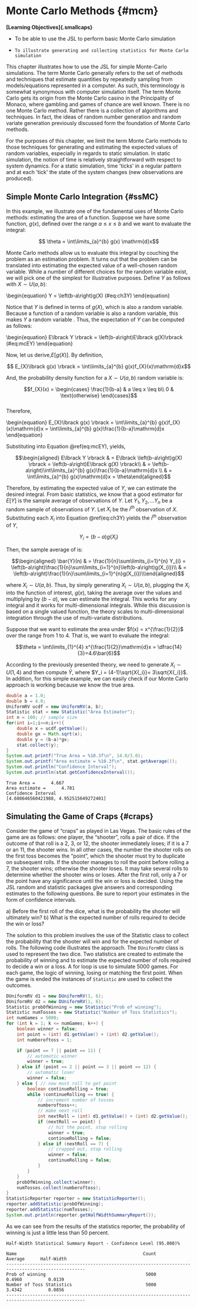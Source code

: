 # Monte Carlo Methods {#mcm}

**[Learning Objectives]{.smallcaps}**

-   To be able to use the JSL to perform basic Monte Carlo simulation
-	  To illustrate generating and collecting statistics for Monte Carlo simulation

This chapter illustrates how to use the JSL for simple Monte-Carlo
simulations. The term Monte Carlo generally refers to the set of methods
and techniques that estimate quantities by repeatedly sampling from
models/equations represented in a computer. As such, this terminology is
somewhat synonymous with computer simulation itself. The term Monte
Carlo gets its origin from the Monte Carlo casino in the Principality of
Monaco, where gambling and games of chance are well known. There is no
one Monte Carlo method. Rather there is a collection of algorithms and
techniques. In fact, the ideas of random number generation and random
variate generation previously discussed form the foundation of Monte
Carlo methods.

For the purposes of this chapter, we limit the term Monte Carlo methods
to those techniques for generating and estimating the expected values of
random variables, especially in regards to static simulation. In static
simulation, the notion of time is relatively straightforward with
respect to system dynamics. For a static simulation, time 'ticks' in a
regular pattern and at each 'tick' the state of the system changes (new
observations are produced). 

## Simple Monte Carlo Integration {#ssMC}

In this example, we illustrate one of the fundamental uses of Monte
Carlo methods: estimating the area of a function. Suppose we have some
function, $g(x)$, defined over the range $a \leq x \leq b$ and we want
to evaluate the integral:

$$ \theta = \int\limits_{a}^{b} g(x) \mathrm{d}x$$


Monte Carlo methods allow us to evaluate this integral by couching the
problem as an estimation problem. It turns out that the problem can be
translated into estimating the expected value of a well-chosen random
variable. While a number of different choices for the random variable
exist, we will pick one of the simplest for illustrative purposes.
Define $Y$ as follows with $X \sim U(a,b)$:

\begin{equation}
Y = \left(b-a\right)g(X)
(\#eq:ch3Y)
\end{equation}

Notice that $Y$ is defined in terms of $g(X)$, which is also a random
variable. Because a function of a random variable is also a random
variable, this makes $Y$ a random variable . Thus, the expectation of
$Y$ can be computed as follows:

\begin{equation}
E\lbrack Y \rbrack = \left(b-a\right)E\lbrack g(X)\rbrack
(\#eq:mcEY)
\end{equation}

Now, let us derive,$E\lbrack g(X) \rbrack$. By definition,

$$ E_{X}\lbrack g(x) \rbrack = \int\limits_{a}^{b} g(x)f_{X}(x)\mathrm{d}x$$

And, the probability density function for a $X \sim U(a,b)$ random
variable is:

$$f_{X}(x) =
\begin{cases}
\frac{1}{b-a} & a \leq x \leq b\\
0   & \text{otherwise}
\end{cases}$$\
Therefore,

\begin{equation}
E_{X}\lbrack g(x) \rbrack  = \int\limits_{a}^{b} g(x)f_{X}(x)\mathrm{d}x = \int\limits_{a}^{b} g(x)\frac{1}{b-a}\mathrm{d}x
\end{equation}

Substituting into Equation \@ref(eq:mcEY), yields,

$$\begin{aligned}
E\lbrack Y \rbrack & = E\lbrack \left(b-a\right)g(X) \rbrack = \left(b-a\right)E\lbrack g(X) \rbrack\\
      & =  \left(b-a\right)\int\limits_{a}^{b} g(x)\frac{1}{b-a}\mathrm{d}x \\
      & = \int\limits_{a}^{b} g(x)\mathrm{d}x = \theta\end{aligned}$$

Therefore, by estimating the expected value of $Y$, we can estimate the
desired integral. From basic statistics, we know that a good estimator
for $E\lbrack Y \rbrack$ is the sample average of observations of $Y$. Let $Y_{1}, Y_{2},...Y_{n}$ be a
random sample of observations of $Y$. Let $X_{i}$ be the $i^{th}$
observation of $X$. Substituting each $X_{i}$ into
Equation \@ref(eq:ch3Y) yields the $i^{th}$ observation of $Y$,

$$Y_{i} = \left(b-a\right)g(X_{i})$$

Then, the sample average of is:

$$\begin{aligned}
\bar{Y}(n) & = \frac{1}{n}\sum\limits_{i=1}^{n} Y_{i} = \left(b-a\right)\frac{1}{n}\sum\limits_{i=1}^{n}\left(b-a\right)g(X_{i})\\
  & = \left(b-a\right)\frac{1}{n}\sum\limits_{i=1}^{n}g(X_{i})\\\end{aligned}$$

where $X_{i} \sim U(a,b)$. Thus, by simply generating
$X_{i} \sim U(a,b)$, plugging the $X_{i}$ into the function of interest,
$g(x)$, taking the average over the values and multiplying by
$\left(b-a\right)$, we can estimate the integral. This works for any
integral and it works for multi-dimensional integrals. While this
discussion is based on a single valued function, the theory scales to
multi-dimensional integration through the use of multi-variate
distributions. 

Suppose that we want to estimate
the area under $f(x) = x^{\frac{1}{2}}$ over the range from $1$ to $4$. That is, we want to evaluate the integral:

$$\theta = \int\limits_{1}^{4} x^{\frac{1}{2}}\mathrm{d}x = \dfrac{14}{3}=4.6\bar{6}$$

According to the previously presented theory, we need to generate
$X_i \sim U(1,4)$ and then compute $\bar{Y}$, where
$Y_i = (4-1)\sqrt{X{_i}}= 3\sqrt{X{_i}}$.  In addition, for this simple example,
we can easily check if our Monte Carlo approach is working because we
know the true area.

```java
double a = 1.0;
double b = 4.0;
UniformRV ucdf = new UniformRV(a, b);
Statistic stat = new Statistic("Area Estimator");
int n = 100; // sample size
for(int i=1;i<=n;i++){
	double x = ucdf.getValue();
	double gx = Math.sqrt(x);
	double y = (b-a)*gx;
	stat.collect(y);
}
System.out.printf("True Area = %10.3f\n", 14.0/3.0);
System.out.printf("Area estimate = %10.3f\n", stat.getAverage());
System.out.println("Confidence Interval");
System.out.println(stat.getConfidenceInterval());
```

```
True Area =      4.667
Area estimate =      4.781
Confidence Interval
[4.608646560421988, 4.952515649272401]
```

## Simulating the Game of Craps {#craps}

Consider the game of “craps” as played in Las Vegas.  The basic rules of the game are as follows:  one player, the “shooter”, rolls a pair of dice.  If the outcome of that roll is a 2, 3, or 12, the shooter immediately loses; if it is a 7 or an 11, the shooter wins.  In all other cases, the number the shooter rolls on the first toss becomes the “point”, which the shooter must try to duplicate on subsequent rolls.  If the shooter manages to roll the point before rolling a 7, the shooter wins; otherwise the shooter loses.  It may take several rolls to determine whether the shooter wins or loses.  After the first roll, only a 7 or the point have any significance until the win or loss is decided.  Using the JSL random and statistic packages give answers and corresponding estimates to the following questions. Be sure to report your estimates in the form of confidence intervals.

a)	Before the first roll of the dice, what is the probability the shooter will ultimately win?
b)	What is the expected number of rolls required to decide the win or loss?
 
The solution to this problem involves the use of the Statistic class to collect the probability that the shooter will win and for the expected number of rolls.  The following code illustrates the approach.  The `DUniformRV` class is used to represent the two dice.  Two statistics are created to estimate the probability of winning and to estimate the expected number of rolls required to decide a win or a loss.  A for loop is use to simulate 5000 games.  For each game, the logic of winning, losing or matching the first point.  When the game is ended the instances of `Statistic` are used to collect the outcomes.

```java
DUniformRV d1 = new DUniformRV(1, 6);
DUniformRV d2 = new DUniformRV(1, 6);
Statistic probOfWinning = new Statistic("Prob of winning");
Statistic numTosses = new Statistic("Number of Toss Statistics");
int numGames = 5000;
for (int k = 1; k <= numGames; k++) {
	boolean winner = false;
	int point = (int) d1.getValue() + (int) d2.getValue();
	int numberoftoss = 1;

	if (point == 7 || point == 11) {
		// automatic winner
		winner = true;
	} else if (point == 2 || point == 3 || point == 12) {
		// automatic loser
		winner = false;
	} else { // now must roll to get point
		boolean continueRolling = true;
		while (continueRolling == true) {
			// increment number of tosses
			numberoftoss++; 
			// make next roll
			int nextRoll = (int) d1.getValue() + (int) d2.getValue();
			if (nextRoll == point) {
				// hit the point, stop rolling
				winner = true;
				continueRolling = false;
			} else if (nextRoll == 7) {
				// crapped out, stop rolling
				winner = false;
				continueRolling = false;
			}
		}
	}
	probOfWinning.collect(winner);
	numTosses.collect(numberoftoss);
}
StatisticReporter reporter = new StatisticReporter();
reporter.addStatistic(probOfWinning);
reporter.addStatistic(numTosses);
System.out.println(reporter.getHalfWidthSummaryReport());
```
As we can see from the results of the statistics reporter, the probability of winning is just a little less than 50 percent.

```
Half-Width Statistical Summary Report - Confidence Level (95.000)% 

Name                                     	        Count 	      Average 	   Half-Width 
---------------------------------------------------------------------------------------------------- 
Prob of winning                          	         5000 	       0.4960 	       0.0139 
Number of Toss Statistics                	         5000 	       3.4342 	       0.0856 
---------------------------------------------------------------------------------------------------- 
```
 
 
